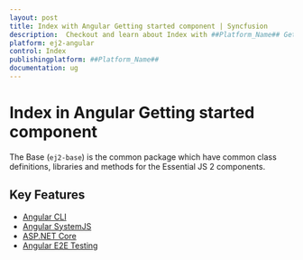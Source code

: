 ```yaml
---
layout: post
title: Index with Angular Getting started component | Syncfusion
description:  Checkout and learn about Index with ##Platform_Name## Getting started component of Syncfusion Essential JS 2 and more details.
platform: ej2-angular
control: Index 
publishingplatform: ##Platform_Name##
documentation: ug
---
```


# Index in Angular Getting started component

The Base (`ej2-base`) is the common package which have common class definitions, libraries and methods for the Essential JS 2 components.

## Key Features

* [Angular CLI](angular-cli/)
* [Angular SystemJS](systemjs/)
* [ASP.NET Core](aspnet-core/)
* [Angular E2E Testing](angular-selenium/)